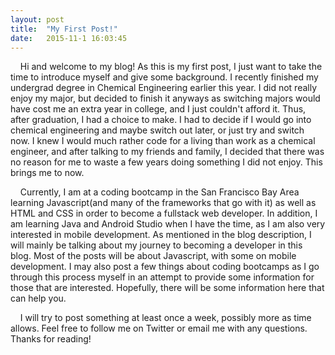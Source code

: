 ```yaml
---
layout: post
title:  "My First Post!"
date:   2015-11-1 16:03:45
---
```

&nbsp;&nbsp;&nbsp;&nbsp;Hi and welcome to my blog! As this is my first post, I just want to take the time to introduce myself and give some background. I recently finished my undergrad degree in Chemical Engineering earlier this year. I did not really enjoy my major, but decided to finish it anyways as switching majors would have cost me an extra year in college, and I just couldn't afford it. Thus, after graduation, I had a choice to make. I had to decide if I would go into chemical engineering and maybe switch out later, or just try and switch now. I knew I would much rather code for a living than work as a chemical engineer, and after talking to my friends and family, I decided that there was no reason for me to waste a few years doing something I did not enjoy. This brings me to now.

&nbsp;&nbsp;&nbsp;&nbsp;Currently, I am at a coding bootcamp in the San Francisco Bay Area learning Javascript(and many of the frameworks that go with it) as well as HTML and CSS in order to become a fullstack web developer. In addition, I am learning Java and Android Studio when I have the time, as I am also very interested in mobile development. As mentioned in the blog description, I will mainly be talking about my journey to becoming a developer in this blog. Most of the posts will be about Javascript, with some on mobile development. I may also post a few things about coding bootcamps as I go through this process myself in an attempt to provide some information for those that are interested. Hopefully, there will be some information here that can help you. 

&nbsp;&nbsp;&nbsp;&nbsp;I will try to post something at least once a week, possibly more as time allows. Feel free to follow me on Twitter or email me with any questions. Thanks for reading! 
